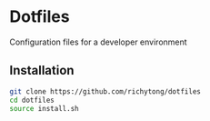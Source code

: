 # Dotfiles
Configuration files for a developer environment

## Installation
```bash
git clone https://github.com/richytong/dotfiles
cd dotfiles
source install.sh
```

